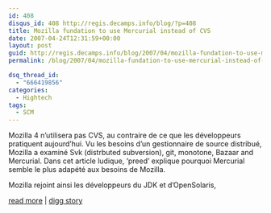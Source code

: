 ```yaml
---
id: 408
disqus_id: 408 http://regis.decamps.info/blog/?p=408
title: Mozilla fundation to use Mercurial instead of CVS
date: 2007-04-24T12:31:59+00:00
layout: post
guid: http://regis.decamps.info/blog/2007/04/mozilla-fundation-to-use-mercurial-instead-of-cvs/
permalink: /blog/2007/04/mozilla-fundation-to-use-mercurial-instead-of-cvs/

dsq_thread_id:
  - "666419856"
categories:
  - Hightech
tags:
  - SCM
---
```

Mozilla 4 n’utilisera pas CVS, au contraire de ce que les développeurs pratiquent aujourd’hui.
Vu les besoins d’un gestionnaire de source distribué, Mozilla a examiné Svk (distrbuted subversion), git, monotone, Bazaar and Mercurial. Dans cet article ludique, &lsquo;preed’ explique pourquoi Mercurial semble le plus adapété aux besoins de Mozilla.

Mozilla rejoint ainsi les développeurs du JDK et d’OpenSolaris, 

[read more](http://weblogs.mozillazine.org/preed/2007/04/version_control_system_shootou_1.html) | [digg story](http://digg.com/programming/Mozilla_fundation_to_use_Mercurial_instead_of_CVS)
